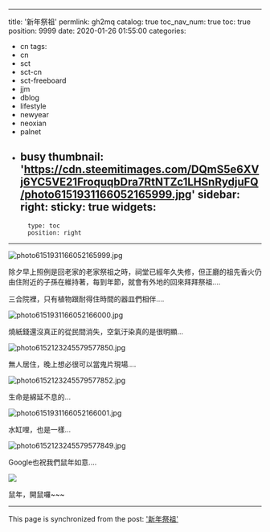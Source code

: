 
---
title: '新年祭祖'
permlink: gh2mq
catalog: true
toc_nav_num: true
toc: true
position: 9999
date: 2020-01-26 01:55:00
categories:
- cn
tags:
- cn
- sct
- sct-cn
- sct-freeboard
- jjm
- dblog
- lifestyle
- newyear
- neoxian
- palnet
- busy
thumbnail: 'https://cdn.steemitimages.com/DQmS5e6XVj6YC5VE21FroquqbDra7RtNTZc1LHSnRydjuFQ/photo6151931166052165999.jpg'
sidebar:
    right:
        sticky: true
widgets:
    -
        type: toc
        position: right
---


![photo6151931166052165999.jpg](https://cdn.steemitimages.com/DQmS5e6XVj6YC5VE21FroquqbDra7RtNTZc1LHSnRydjuFQ/photo6151931166052165999.jpg)

除夕早上照例是回老家的老家祭祖之時，祠堂已經年久失修，但正廳的祖先香火仍由住附近的子孫在維持著，每到年節，就會有外地的回來拜拜祭祖....

三合院裡，只有植物跟耐得住時間的器皿們相伴....

![photo6151931166052166000.jpg](https://cdn.steemitimages.com/DQmeqMrP3vgrQ7xGgBd5sWegWvQdJnZ6VBWhUMmWgUAopHD/photo6151931166052166000.jpg)

燒紙錢還沒真正的從民間消失，空氣汙染真的是很明顯... 

![photo6152123245579577850.jpg](https://cdn.steemitimages.com/DQmSfwv3AKTwAS2pgj3vW4Wv4xbG6yPkVxAUJq6xRKSfZvr/photo6152123245579577850.jpg)

無人居住，晚上想必很可以當鬼片現場....

![photo6152123245579577852.jpg](https://cdn.steemitimages.com/DQmQZ4mNKbSV5Logyn8orSP7rJwJJ21y5EPRYM8oBkd76uB/photo6152123245579577852.jpg)

生命是綿延不息的...

![photo6151931166052166001.jpg](https://cdn.steemitimages.com/DQmdvXtNDW8i7fgSNXjZhC7rbbMnkmuGecjhjaxru2Rj2rv/photo6151931166052166001.jpg)

水缸哩，也是一樣...

![photo6152123245579577849.jpg](https://cdn.steemitimages.com/DQmNLg8wTj5rkz81mFqp3WZg2X6us4UmQtdDbqi9TmvcEyB/photo6152123245579577849.jpg)

Google也祝我們鼠年如意....

![](https://cdn.steemitimages.com/DQmaDggSeh6SxkiQJzSv9i8oHAiABE1Zmyfkc7Uk7d4Ecef/image.png)

鼠年，開鼠囉~~~

- - -

This page is synchronized from the post: ['新年祭祖'](https://steemit.com/@deanliu/gh2mq)
